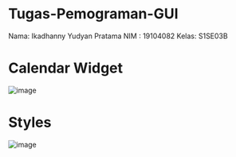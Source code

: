 # Tugas-Pemograman-GUI
Nama: Ikadhanny Yudyan Pratama
NIM : 19104082
Kelas: S1SE03B

# Calendar Widget
![image](https://user-images.githubusercontent.com/72428738/114382264-62ddfa80-9bb6-11eb-9252-1f7e242957fa.png)

# Styles
![image](https://user-images.githubusercontent.com/72428738/114383245-8e151980-9bb7-11eb-9cad-ae32704f132d.png)

